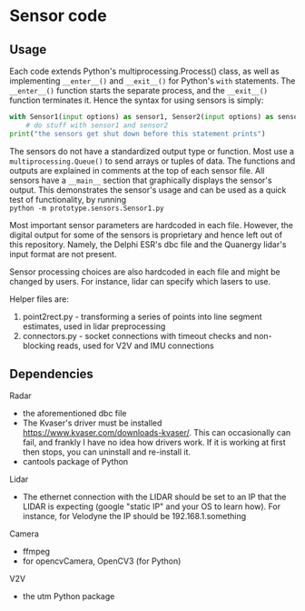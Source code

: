 # Sensor code
## Usage
Each code extends Python's multiprocessing.Process() class, as well as implementing `__enter__()` and `__exit__()` for Python's `with` statements. The `__enter__()` function starts the separate process, and the `__exit__()` function terminates it. Hence the syntax for using sensors is simply:

```python
with Sensor1(input options) as sensor1, Sensor2(input options) as sensor2:
    # do stuff with sensor1 and sensor2
print("the sensors get shut down before this statement prints")
```

The sensors do not have a standardized output type or function. Most use a `multiprocessing.Queue()` to send arrays or tuples of data. The functions and outputs are explained in comments at the top of each sensor file. All sensors have a `__main__` section that graphically displays the sensor's output. This demonstrates the sensor's usage and can be used as a quick test of functionality, by running  
```python -m prototype.sensors.Sensor1.py```

Most important sensor parameters are hardcoded in each file. However, the digital output for some of the sensors is proprietary and hence left out of this repository. Namely, the Delphi ESR's dbc file and the Quanergy lidar's input format are not present.

Sensor processing choices are also hardcoded in each file and might be changed by users. For instance, lidar can specify which lasers to use.

Helper files are:  
1. point2rect.py - transforming a series of points into line segment estimates, used in lidar preprocessing  
2. connectors.py - socket connections with timeout checks and non-blocking reads, used for V2V and IMU connections

## Dependencies

Radar  
- the aforementioned dbc file  
- The Kvaser's driver must be installed https://www.kvaser.com/downloads-kvaser/. This can occasionally can fail, and frankly I have no idea how drivers work. If it is working at first then stops, you can uninstall and re-install it.  
- cantools package of Python

Lidar  
- The ethernet connection with the LIDAR should be set to an IP that the LIDAR is expecting (google "static IP" and your OS to learn how). For instance, for Velodyne the IP should be 192.168.1.something

Camera  
- ffmpeg  
- for opencvCamera, OpenCV3 (for Python)

V2V  
- the utm Python package